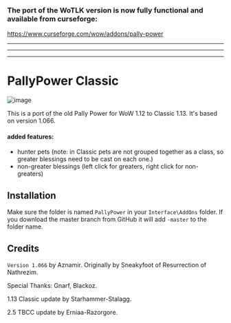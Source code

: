 ### The port of the WoTLK version is now fully functional and available from curseforge:

https://www.curseforge.com/wow/addons/pally-power



--------
--------
--------


# PallyPower Classic

![image](https://user-images.githubusercontent.com/678207/64878062-a5c59e00-d620-11e9-98c6-4f49d44fb077.png)

 This is a port of the old Pally Power for WoW 1.12 to Classic 1.13.  It's based on version 1.066.

#### added features:

  * hunter pets (note: in Classic pets are not grouped together as a class, so greater blessings need to be cast on each one.)
  * non-greater blessings (left click for greaters, right click for non-greaters)

## Installation

Make sure the folder is named `PallyPower` in your `Interface\AddOns` folder. If you download the master branch from GitHub it will add `-master` to the folder name.


 ## Credits

 `Version 1.066` by Aznamir. Originally by Sneakyfoot of Resurrection of Nathrezim.

 Special Thanks: Gnarf, Blackoz.

 1.13 Classic update by Starhammer-Stalagg.

 2.5 TBCC update by Erniaa-Razorgore.
